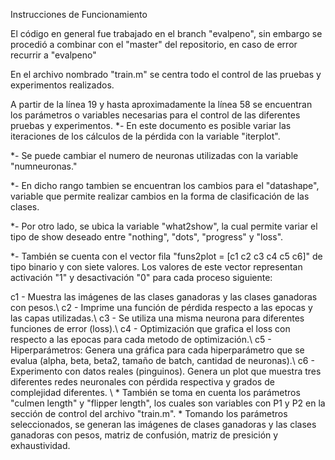 Instrucciones de Funcionamiento

El código en general fue trabajado en el branch "evalpeno", sin embargo se procedió a combinar con el "master" del repositorio, en caso de error recurrir a "evalpeno"

En el archivo nombrado "train.m" se centra todo el control de las pruebas y experimentos realizados.

A partir de la línea 19 y hasta aproximadamente la línea 58 se encuentran los parámetros o variables necesarias para el control de las diferentes pruebas y experimentos.
*- En este documento es posible variar las iteraciones de los cálculos de la pérdida con la variable "iterplot".

*- Se puede cambiar el numero de neuronas utilizadas con la variable "numneuronas."

*- En dicho rango tambien se encuentran los cambios para el "datashape", variable que permite realizar cambios en la forma de clasificación de las clases.

*- Por otro lado, se ubica la variable "what2show", la cual permite variar el tipo de show deseado entre "nothing", "dots", "progress" y "loss".

*- También se cuenta con el vector fila "funs2plot = [c1 c2 c3 c4 c5 c6]" de tipo binario y con siete valores.
Los valores de este vector representan activación "1" y desactivación "0" para cada proceso siguiente:

c1 - Muestra las imágenes de las clases ganadoras y las clases ganadoras con pesos.\\
c2 - Imprime una función de pérdida respecto a las epocas y las capas utilizadas.\\
c3 - Se utiliza una misma neurona para diferentes funciones de error (loss).\\
c4 - Optimización que grafica el loss con respecto a las epocas para cada metodo de optimización.\\
c5 - Hiperparámetros: Genera una gráfica para cada hiperparámetro que se evalua (alpha, beta, beta2, tamaño de batch, cantidad de neuronas).\\
c6 - Experimento con datos reales (pinguinos). Genera un plot que muestra tres diferentes redes neuronales con pérdida respectiva y grados de complejidad diferentes. \\
      * También se toma en cuenta los parámetros "culmen length" y "flipper length", los cuales son variables con P1 y P2 en la sección de control del archivo "train.m".
      * Tomando los parámetros seleccionados, se generan las imágenes de clases ganadoras y las clases ganadoras con pesos, matriz de confusión, matriz de presición y exhaustividad.

